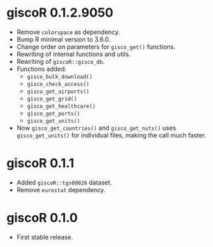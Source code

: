 # giscoR 0.1.2.9050

- Remove `colorspace` as dependency.
- Bump R minimal version to 3.6.0.
- Change order on parameters for `gisco_get()` functions.
- Rewriting of internal functions and utils.
- Rewriting of `giscoR::gisco_db`.
- Functions added:
  - `gisco_bulk_download()`
  - `gisco_check_access()`
  - `gisco_get_airports()`
  - `gisco_get_grid()`
  - `gisco_get_healthcare()`
  - `gisco_get_ports()`
  - `gisco_get_units()`
- Now `gisco_get_countries()` and `gisco_get_nuts()` uses `gisco_get_units()` for individual files, making the call much faster.


# giscoR 0.1.1

- Added `giscoR::tgs00026` dataset.
- Remove `eurostat` dependency.


# giscoR 0.1.0

- First stable release.
